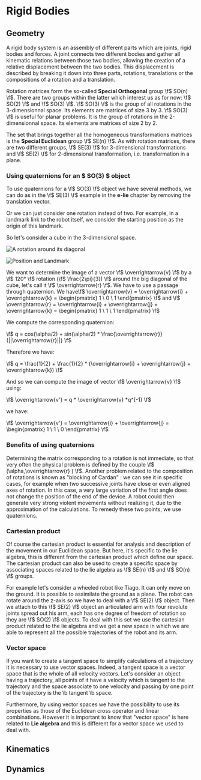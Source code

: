 # Rigid Bodies

## Geometry

A rigid body system is an assembly of different parts which are joints, rigid bodies and forces. A joint connects two different bodies and gather all kinematic relations between those two bodies, allowing the creation of a relative displacement between the two bodies. This displacement is described by breaking it down into three parts, rotations, translations or the compositions of a rotation and a translation.

Rotation matrices form the so-called **Special Orthogonal** group \f$ SO(n) \f$. There are two groups within the latter which interest us as for now: \f$ SO(2) \f$ and \f$ SO(3) \f$. \f$ SO(3) \f$ is the group of all rotations in the 3-dimensionnal space. Its elements are matrices of size 3 by 3. \f$ SO(3) \f$ is useful for planar problems. It is the group of rotations in the 2-dimensionnal space. Its elements are matrices of size 2 by 2.

The set that brings together all the homogeneous transformations matrices is the **Special Euclidean** group \f$ SE(n) \f$. As with rotation matrices, there are two different groups, \f$ SE(3) \f$ for 3-dimensional transformations and \f$ SE(2) \f$ for 2-dimensional transformation, i.e. transformation in a plane. 

### Using quaternions for an $ SO(3) $ object 

To use quaternions for a \f$ SO(3) \f$ object we have several methods, we can do as in the \f$ SE(3) \f$ example in the **e-lie** chapter by removing the translation vector. 

Or we can just consider one rotation instead of two. For example, in a landmark link to the robot itself, we consider the starting position as the origin of this landmark.  

So let's consider a cube in the 3-dimensional space.


![A rotation around its diagonal](cube_rotation.gif) 


![Position and Landmark](cube-rotation_picture.jpg)


We want to determine the image of a vector \f$ \overrightarrow{v} \f$ by a \f$ 120° \f$ rotation (\f$ \frac{2\pi}{3}) \f$ around the big diagonal of the cube, let's call it \f$ \overrightarrow{r} \f$. We have to use a passage through quaternion. We have\f$ \overrightarrow{v} = \overrightarrow{i} + \overrightarrow{k} = \begin{pmatrix} 1 \\ 0 \\ 1 \end{pmatrix} \f$ and \f$ \overrightarrow{r} = \overrightarrow{i} + \overrightarrow{j} + \overrightarrow{k} = \begin{pmatrix} 1 \\ 1 \\ 1 \end{pmatrix} \f$

We compute the corresponding quaternion:

\f$ q = cos(\alpha/2) + sin(\alpha/2) * \frac{\overrightarrow{r}}{||\overrightarrow{r}||} \f$

Therefore we have:

\f$ q = \frac{1}{2} + \frac{1}{2} * (\overrightarrow{i} + \overrightarrow{j} + \overrightarrow{k}) \f$

And so we can compute the image of vector \f$ \overrightarrow{v} \f$ using:

\f$ \overrightarrow{v'} = q * \overrightarrow{v} *q^{-1} \f$

we have:

\f$ \overrightarrow{v'} = \overrightarrow{i} + \overrightarrow{j} = \begin{pmatrix} 1 \\ 1 \\ 0 \end{pmatrix} \f$


### Benefits of using quaternions

Determining the matrix corresponding to a rotation is not immediate, so that very often the physical problem is defined by the couple \f$ (\alpha,\overrightarrow{r} ) \f$. Another problem related to the composition of rotations is known as "blocking of Cardan" : we can see it in specific cases, for example when two successive joints have close or even aligned axes of rotation. In this case, a very large variation of the first angle does not change the position of the end of the device. A robot could then generate very strong violent movements without realizing it, due to the approximation of the calculations. To remedy these two points, we use quaternions.



### Cartesian product

Of course the cartesian product is essential for analysis and description of the movement in our Euclidean space. But here, it's specific to the lie algebra, this is different from the cartesian product which define our space. 
The cartesian product can also be used to create a specific space by associating spaces related to the lie algebra as \f$ SE(n) \f$ and \f$ SO(n) \f$ groups. 

For example let's consider a wheeled robot like Tiago. It can only move on the ground. It is possible to assimilate the ground as a plane. The robot can rotate around the z-axis so we have to deal with a \f$ SE(2) \f$ object. Then we attach to this \f$ SE(2) \f$ object an articulated arm with four revolute joints spread out his arm, each has one degree of freedom of rotation so they are \f$ SO(2) \f$ objects. To deal with this set we use the cartesian product related to the lie algebra and we get a new space in which we are able to represent all the possible trajectories of the robot and its arm.


### Vector space 

If you want to create a tangent space to simplify calculations of a trajectory it is necessary to use vector spaces. Indeed, a tangent space is a vector space that is the whole of all velocity vectors. 
Let's consider an object having a trajectory, all points of it have a velocity which is tangent to the trajectory and the space associate to one velocity and passing by one point of the trajectory is the \b tangent \b space. 


Furthermore, by using vector spaces we have the possibility to use its properties as those of the Euclidean cross operator and linear combinations.
However it is important to know that "vector space" is here related to **Lie algebra** and this is different for a vector space we used to deal with.

## Kinematics

## Dynamics
